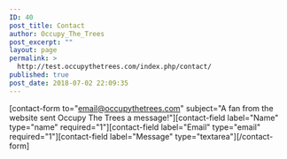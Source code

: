 ```yaml
---
ID: 40
post_title: Contact
author: Occupy_The_Trees
post_excerpt: ""
layout: page
permalink: >
  http://test.occupythetrees.com/index.php/contact/
published: true
post_date: 2018-07-02 22:09:35
---
```

[contact-form to="email@occupythetrees.com" subject="A fan from the website sent Occupy The Trees a message!"][contact-field label="Name" type="name" required="1"][contact-field label="Email" type="email" required="1"][contact-field label="Message" type="textarea"][/contact-form]